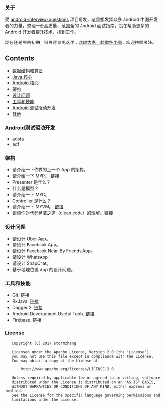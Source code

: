 ### 关于

受 [android-interview-questions](https://github.com/MindorksOpenSource/android-interview-questions) 项目启发，这里想发挥众多 Android 中国开发者的力量，整理一份高质量、范围全的 Android 面试指南，旨在帮助更多的 Android 开发者提升技术，找到工作。

现在还是项目初期，项目背景见这里：[想跟大家一起做件小事](http://mp.weixin.qq.com/s/t038R0bDDZ6dg4bwDoj2cQ)，欢迎持续关注。

## Contents
 * [数据结构和算法](#data-structures-and-algorithms)
 * [Java 核心](#core-java)
 * [Android 核心](#core-android)
 * [架构](#架构)
 * [设计问题](#设计问题)
 * [工具和技能](#工具和技能)
 * [Android 测试驱动开发](#Android测试驱动开发)
 * [其他](#others)


### Android测试驱动开发

* adsfa
* adf


### 架构

* 请介绍一下你做的上一个 App 的架构。
* 请介绍一下 MVP。 [链接](https://blog.mindorks.com/essential-guide-for-designing-your-android-app-architecture-mvp-part-1-74efaf1cda40)
* Presenter 是什么？
* 什么是模型？
* 请介绍一下 MVC。
* Controller 是什么？
* 请介绍一下 MVVM。 [链接](https://github.com/MindorksOpenSource/android-mvvm-architecture)
* 谈谈你对代码整洁之道（clean code）的理解。[链接](https://blog.mindorks.com/every-programmer-should-read-this-book-6755dedec78d)


### 设计问题

* 请设计 Uber App。
* 请设计 Facebook App。
* 请设计 Facebook Near-By Friends App。
* 请设计 WhatsApp。
* 请设计 SnapChat。
* 基于地理位置 App 的设计问题。


### 工具和技能

* Git. [链接](https://github.com/git-tips/tips)
* RxJava. [链接](https://blog.mindorks.com/a-complete-guide-to-learn-rxjava-b55c0cea3631)
* Dagger 2. [链接](https://medium.com/p/a-complete-guide-to-learn-dagger-2-b4c7a570d99c)
* Android Development Useful Tools. [链接](https://blog.mindorks.com/android-development-useful-tools-fd73283e82e3)
* Firebase. [链接](https://firebase.google.com/)



### License
```
   Copyright (C) 2017 stormzhang

   Licensed under the Apache License, Version 2.0 (the "License");
   you may not use this file except in compliance with the License.
   You may obtain a copy of the License at

       http://www.apache.org/licenses/LICENSE-2.0

   Unless required by applicable law or agreed to in writing, software
   distributed under the License is distributed on an "AS IS" BASIS,
   WITHOUT WARRANTIES OR CONDITIONS OF ANY KIND, either express or implied.
   See the License for the specific language governing permissions and
   limitations under the License.
```
